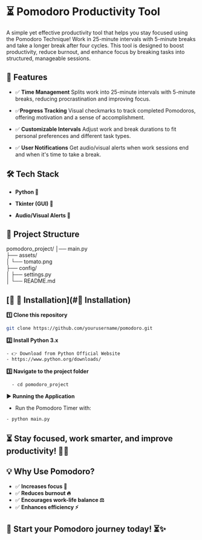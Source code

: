 # ⏳ Pomodoro Productivity Tool

A simple yet effective productivity tool that helps you stay focused using the Pomodoro Technique! Work in 25-minute intervals with 5-minute breaks and take a longer break after four cycles. This tool is designed to boost productivity, reduce burnout, and enhance focus by breaking tasks into structured, manageable sessions.

## 🚀 Features

-  ✅ **Time Management**  Splits work into 25-minute intervals with 5-minute breaks, reducing procrastination and improving focus.

-  ✅**Progress Tracking** Visual checkmarks to track completed Pomodoros, offering motivation and a sense of accomplishment.

- ✅ **Customizable Intervals**  Adjust work and break durations to fit personal preferences and different task types.

- ✅ **User Notifications**  Get audio/visual alerts when work sessions end and when it's time to take a break.

## 🛠️ Tech Stack

- **Python 🐍**

- **Tkinter (GUI) 🎨**

- **Audio/Visual Alerts 🔔**

## 📂 Project Structure

 pomodoro_project/
 │── main.py            
 ├── assets/          
 │   └── tomato.png   
 ├── config/          
 │   ├── settings.py  
 │   └── README.md     

## [🔗 🔧 Installation](#🔧 Installation)

**1️⃣ Clone this repository**
```bash
git clone https://github.com/yourusername/pomodoro.git
```

**2️⃣ Install Python 3.x**
```bash
- 👉 Download from Python Official Website
- https://www.python.org/downloads/
```

 **3️⃣ Navigate to the project folder**
```bash
  - cd pomodoro_project
```

**▶️ Running the Application**

- Run the Pomodoro Timer with:
```bash
- python main.py
```

## ⏳ Stay focused, work smarter, and improve productivity! 🎯🚀

## 💡 Why Use Pomodoro?

 - ✅ **Increases focus 🎯**
 - ✅ **Reduces burnout 🔥**
 - ✅ **Encourages work-life balance ⚖️**
 - ✅ **Enhances efficiency ⚡**

## 📢 Start your Pomodoro journey today! ⏳✨
